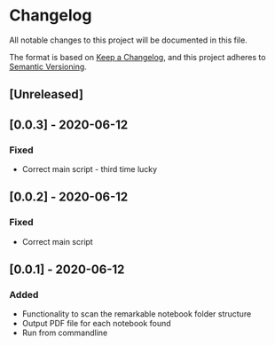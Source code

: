 # Changelog

All notable changes to this project will be documented in this file.

The format is based on [Keep a Changelog](https://keepachangelog.com/en/1.0.0/),
and this project adheres to [Semantic Versioning](https://semver.org/spec/v2.0.0.html).

## [Unreleased]

## [0.0.3] - 2020-06-12

### Fixed

- Correct main script - third time lucky

## [0.0.2] - 2020-06-12

### Fixed

- Correct main script

## [0.0.1] - 2020-06-12

### Added

- Functionality to scan the remarkable notebook folder structure
- Output PDF file for each notebook found
- Run from commandline
